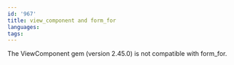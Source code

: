 ```yaml
---
id: '967'
title: view_component and form_for
languages:
tags:
---
```

The ViewComponent gem (version 2.45.0) is not compatible with form_for.
